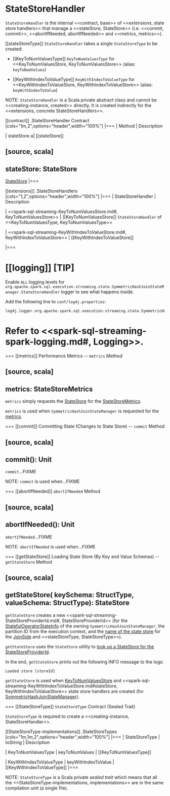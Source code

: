 # StateStoreHandler

`StateStoreHandler` is the internal <<contract, base>> of <<extensions, state store handlers>> that manage a <<stateStore, StateStore>> (i.e. <<commit, commit>>, <<abortIfNeeded, abortIfNeeded>> and <<metrics, metrics>>).

[[stateStoreType]]
`StateStoreHandler` takes a single `StateStoreType` to be created:

* [[KeyToNumValuesType]] `KeyToNumValuesType` for <<KeyToNumValuesStore, KeyToNumValuesStore>> (alias: `keyToNumValues`)

* [[KeyWithIndexToValueType]] `KeyWithIndexToValueType` for <<KeyWithIndexToValueStore, KeyWithIndexToValueStore>> (alias: `keyWithIndexToValue`)

NOTE: `StateStoreHandler` is a Scala private abstract class and cannot be <<creating-instance, created>> directly. It is created indirectly for the <<extensions, concrete StateStoreHandlers>>.

[[contract]]
.StateStoreHandler Contract
[cols="1m,2",options="header",width="100%"]
|===
| Method
| Description

| stateStore
a| [[stateStore]]

[source, scala]
----
stateStore: StateStore
----

[StateStore](StateStore.md)
|===

[[extensions]]
.StateStoreHandlers
[cols="1,2",options="header",width="100%"]
|===
| StateStoreHandler
| Description

| <<spark-sql-streaming-KeyToNumValuesStore.md#, KeyToNumValuesStore>>
| [[KeyToNumValuesStore]] `StateStoreHandler` of <<KeyToNumValuesType, KeyToNumValuesType>>

| <<spark-sql-streaming-KeyWithIndexToValueStore.md#, KeyWithIndexToValueStore>>
| [[KeyWithIndexToValueStore]]

|===

[[logging]]
[TIP]
====
Enable `ALL` logging levels for `org.apache.spark.sql.execution.streaming.state.SymmetricHashJoinStateManager.StateStoreHandler` logger to see what happens inside.

Add the following line to `conf/log4j.properties`:

```
log4j.logger.org.apache.spark.sql.execution.streaming.state.SymmetricHashJoinStateManager.StateStoreHandler=ALL
```

Refer to <<spark-sql-streaming-spark-logging.md#, Logging>>.
====

=== [[metrics]] Performance Metrics -- `metrics` Method

[source, scala]
----
metrics: StateStoreMetrics
----

`metrics` simply requests the [StateStore](#stateStore) for the [StateStoreMetrics](StateStore.md#metrics).

`metrics` is used when `SymmetricHashJoinStateManager` is requested for the [metrics](SymmetricHashJoinStateManager.md#metrics).

=== [[commit]] Committing State (Changes to State Store) -- `commit` Method

[source, scala]
----
commit(): Unit
----

`commit`...FIXME

NOTE: `commit` is used when...FIXME

=== [[abortIfNeeded]] `abortIfNeeded` Method

[source, scala]
----
abortIfNeeded(): Unit
----

`abortIfNeeded`...FIXME

NOTE: `abortIfNeeded` is used when...FIXME

=== [[getStateStore]] Loading State Store (By Key and Value Schemas) -- `getStateStore` Method

[source, scala]
----
getStateStore(
  keySchema: StructType,
  valueSchema: StructType): StateStore
----

`getStateStore` creates a new <<spark-sql-streaming-StateStoreProviderId.md#, StateStoreProviderId>> (for the [StatefulOperatorStateInfo](SymmetricHashJoinStateManager.md#stateInfo) of the owning `SymmetricHashJoinStateManager`, the partition ID from the execution context, and the [name of the state store](SymmetricHashJoinStateManager.md#getStateStoreName) for the [JoinSide](SymmetricHashJoinStateManager.md#joinSide) and <<stateStoreType, StateStoreType>>).

`getStateStore` uses the `StateStore` utility to [look up a StateStore for the StateStoreProviderId](StateStore.md#get-StateStore).

In the end, `getStateStore` prints out the following INFO message to the logs:

```
Loaded store [storeId]
```

`getStateStore` is used when [KeyToNumValuesStore](spark-sql-streaming-KeyToNumValuesStore.md#stateStore) and <<spark-sql-streaming-KeyWithIndexToValueStore.md#stateStore, KeyWithIndexToValueStore>> state store handlers are created (for [SymmetricHashJoinStateManager](SymmetricHashJoinStateManager.md)).

=== [[StateStoreType]] `StateStoreType` Contract (Sealed Trait)

`StateStoreType` is required to create a <<creating-instance, StateStoreHandler>>.

[[StateStoreType-implementations]]
.StateStoreTypes
[cols="1m,1m,2",options="header",width="100%"]
|===
| StateStoreType
| toString
| Description

| KeyToNumValuesType
| keyToNumValues
| [[KeyToNumValuesType]]

| KeyWithIndexToValueType
| keyWithIndexToValue
| [[KeyWithIndexToValueType]]
|===

NOTE: `StateStoreType` is a Scala private *sealed trait* which means that all the <<StateStoreType-implementations, implementations>> are in the same compilation unit (a single file).
